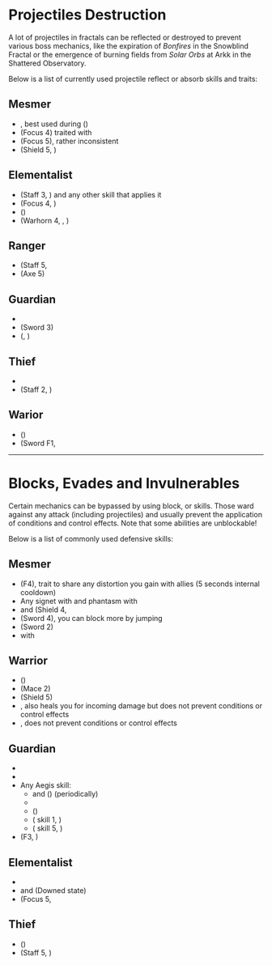# Projectiles Destruction
A lot of projectiles in fractals can be reflected or destroyed to prevent various boss mechanics, like the expiration of *Bonfires* in the Snowblind Fractal or the emergence of burning fields from *Solar Orbs* at Arkk in the Shattered Observatory.

Below is a list of currently used projectile reflect or absorb skills and traits:

## Mesmer
* <Skill id="10302" inline=true/>, best used during <Skill id="29830" inline=true/> (<Specialization name="chronomancer"/>)
* <Skill id="10186" inline=true/> (Focus 4) traited with <Trait id="751" inline=true/>
* <Skill id="10282" inline=true/> (Focus 5), rather inconsistent
* <Skill id="30643" inline=true/> (Shield 5, <Specialization name="chronomancer"/>)

## Elementalist
* <Skill id="5685" inline=true/> (Staff 3, <Skill id="5495" inline=true/>) and any other skill that applies it
* <Skill id="5530" inline=true/> (Focus 4, <Skill id="5494" inline=true/>)
* <Skill id="30432" inline=true/> (<Specialization name="tempest"/>)
* <Skill id="29453" inline=true/> (Warhorn 4, <Skill id="5495" inline=true/>, <Specialization name="tempest"/>)

## Ranger
* <Skill id="31496" inline=true/> (Staff 5, <Specialization name="druid"/>
* <Skill id="12639" inline=true/> (Axe 5)

## Guardian
* <Skill id="9251" inline=true/>
* <Skill id="9107" inline=true/> (Sword 3)
* <Skill id="41836" inline=true/> (<Skill id="42259" inline=true/>, <Specialization name="firebrand"/>)

## Thief
* <Skill id="14184" inline=true/>
* <Skill id="30434" inline=true/> (Staff 2, <Specialization name="daredevil"/>)

## Warior
* <Skill id="30074" inline=true/> (<Specialization name="berserker"/>)
* <Skill id="30682" inline=true/> (Sword F1, <Specialization name="berserker"/>

---

# Blocks, Evades and Invulnerables
Certain mechanics can be bypassed by using block, <Effect name="invulnerability"/> or <Boon name="aegis"/> skills. Those ward against any attack (including projectiles) and usually prevent the application of conditions and control effects. Note that some abilities are unblockable!

Below is a list of commonly used defensive skills:

## Mesmer
* <Skill id="10192" inline=true/> (F4), trait <Trait id="1852" inline=true/> to share any distortion you gain with allies (5 seconds internal cooldown)
* Any signet with <Trait id="713" inline=true/> and phantasm with <Trait id="1866" inline=true/>
* <Skill id="30769" inline=true/> and <Skill id="29649" inline=true/> (Shield 4, <Specialization name="chronomancer"/>
* <Skill id="10280" inline=true/> (Sword 4), you can block more by jumping
* <Skill id="10334" inline=true/> (Sword 2)
* <Skill id="29526" inline=true/> with <Boon name="aegis"/>

## Warrior
* <Skill id="30074" inline=true/> (<Specialization name="berserker"/>)
* <Skill id="14507" inline=true/> (Mace 2)
* <Skill id="14362" inline=true/> (Shield 5)
* <Skill id="21815" inline=true/>, also heals you for incoming damage but does not prevent conditions or control effects
* <Skill id="14392" inline=true/>, does not prevent conditions or control effects

## Guardian
* <Skill id="9102" inline=true/>
* <Skill id="9154" inline=true/>
* Any Aegis skill:
    * <Skill id="9118" inline=true/> and <Skill id="42259" inline=true/> (<Specialization name="firebrand"/>) (periodically)
    * <Skill id="9084" inline=true/>
    * <Skill id="41475" inline=true/> (<Specialization name="firebrand"/>)
    * <Skill id="42986" inline=true/> (<Skill id="42259" inline=true/> skill 1, <Specialization name="firebrand"/>)
    * <Skill id="44455" inline=true/> (<Skill id="42259" inline=true/> skill 5, <Specialization name="firebrand"/>)
* <Skill id="30029" inline=true/> (F3, <Specialization name="dragonhunter"/>)

## Elementalist
* <Skill id="5641" inline=true/>
* <Skill id="5554" inline=true/> and <Skill id="5564" inline=true/> (Downed state)
* <Skill id="5521" inline=true/> (Focus 5, <Skill id="5495" inline=true/>

## Thief
* <Skill id="30661" inline=true/> (<Specialization name="daredevil"/>)
* <Skill id="30597" inline=true/> (Staff 5, <Specialization name="daredevil"/>)
